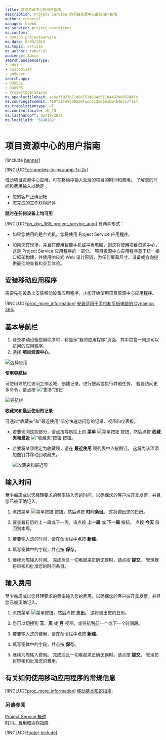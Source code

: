 ```yaml
---
title: 项目资源中心的用户指南
description: Project Service 的项目资源中心最终用户指南
author: ruhercul
manager: kfend
ms.service: project-operations
ms.custom:
- dyn365-projectservice
ms.date: 8/03/2018
ms.topic: article
ms.author: ruhercul
audience: Admin
search.audienceType:
- admin
- customizer
- enduser
search.app:
- D365CE
- D365PS
- ProjectOperations
ms.openlocfilehash: ec6ef1827b71d887524a04c511b44824688749fb
ms.sourcegitcommit: 418fa1fe9d605b8faccc2d5dee1b04b4e753f194
ms.translationtype: HT
ms.contentlocale: zh-CN
ms.lasthandoff: 02/10/2021
ms.locfileid: "5148182"
---
```

# <a name="user-guide-for-project-resource-hub"></a>项目资源中心的用户指南

[!include [banner](../includes/psa-now-project-operations.md)]

[!INCLUDE[cc-applies-to-psa-app-1x-2x](../includes/cc-applies-to-psa-app-1x-2x.md)]

借助项目资源中心应用，可在移动中输入处理的项目的时间和费用。 了解您的时间和费用输入以确定：

- 您的客户正确记帐
- 您完成的工作获得好评

**随时在任何设备上均可用**

[!INCLUDE[pn_dyn_365_project_service_auto](../includes/pn-dyn-365-project-service-auto.md)] 有两种形式： 

- 如果您使用的是台式机，您将使用 Project Service 应用程序。 

- 如果您在现场，并且在使用智能手机或平板电脑，则您将使用项目资源中心，这是 Project Service 应用程序的一部分。 项目资源中心应用程序基于统一接口框架构建，并使用响应式 Web 设计原则，为任何屏幕尺寸、设备或方向提供最佳的查看和交互体验。 


## <a name="install-the-mobile-app"></a>安装移动应用程序
需要先在设备上安装移动设备应用程序，才能开始使用项目资源中心应用程序。 

[!INCLUDE[proc_more_information](../includes/proc-more-information.md)] [安装适用于手机和平板电脑的 Dynamics 365](https://docs.microsoft.com/dynamics365/mobile-app/install-dynamics-365-for-phones-and-tablets)。

## <a name="basic-navigation"></a>基本导航栏
1.  登录移动设备应用程序时，将显示“我的应用程序”页面，其中包含一列您可以访问的应用程序。 
2.  选择 **项目资源中心**。

![选择应用](media/chooseApp_1.png "选择应用")

**使用导航栏**

可使用导航栏访问工作区域，创建记录，进行搜索或执行其他任务。 若要访问更多命令，请点按 ![“更多”按钮](media/MoreButton.png "“更多”按钮")

![导航栏](media/NavBar_2.png "导航栏")

**收藏夹和最近使用的记录**

可通过“收藏夹”和“最近使用”部分快速访问您的记录、视图和仪表板。 

- 若要访问这些部分，请点按导航栏上的 **菜单** ![菜单按钮](media/MenuButton.png "菜单按钮") 按钮，然后点按 **收藏夹和最近** ![“收藏夹”按钮](media/FavButton.png "收藏夹按钮") 按钮。

- 若要将某项固定为收藏项，请在 **最近使用** 项列表中点按图钉。 这将为该项添加图钉并移动到收藏夹。

  ![收藏夹和最近项](media/Favs_3.png "收藏夹和最近项")
 
## <a name="enter-time"></a>输入时间
至少每周或以您经理要求的频率输入您的时间，以确保您的客户端开具发票，并且您已被正确记入。

1. 点按菜单 ![菜单按钮](media/MenuButton.png "菜单按钮") 按钮，然后点按 **时间条目**。 这将调出您的日历。

2. 要查看日历的上一周或下一周，请点按 **上一周** 或 **下一周** 按钮。 点按 **今天** 将回到本周。

3. 若要输入您的时间，请在命令栏中点按 **新建**。 

4. 填写窗体中的字段，并点按 **保存**。

5. 继续为周输入时间。 完成后且一切看起来正确无误时，请点按 **提交**。 管理器将审核和批准您的时间条目。

## <a name="enter-expenses"></a>输入费用 
至少每周或以您经理要求的频率输入您的费用，以确保您的客户端开具发票，并且您已被正确记入。

1. 点按菜单 ![菜单按钮](media/MenuButton.png "菜单按钮")，然后点按 **支出**。 这将调出您的日历。

2. 您可以切换到 **天**、**周** 或 **月** 视图，或导航到前一个或下一个时间段。 

3. 若要输入您的费用，请在命令栏中点按 **新建**。 

4. 填写窗体中的字段，并点按 **保存**。

5. 继续为周输入费用。 完成后且一切看起来正确无误时，请点按 **提交**。 管理员将审核和批准您的费用。

## <a name="general-information-on-how-to-use-the-mobile-app"></a>有关如何使用移动应用程序的常规信息 
[!INCLUDE[proc_more_information](../includes/proc-more-information.md)] [移动基本知识指南](https://docs.microsoft.com/dynamics365/mobile-app/dynamics-365-phones-tablets-users-guide)。

### <a name="see-also"></a>另请参阅  
 [Project Service 概述](../psa/overview.md)   
 [时间、费用和协作指南](../psa/time-expense-collaboration-guide.md)   
 


[!INCLUDE[footer-include](../includes/footer-banner.md)]